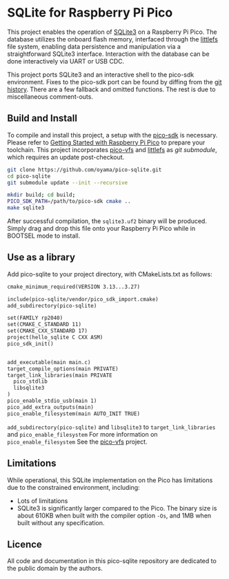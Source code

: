 # SQLite for Raspberry Pi Pico

This project enables the operation of [SQLite3](https://www.sqlite.org/) on a Raspberry Pi Pico. The database utilizes the onboard flash memory, interfaced through the [littlefs](https://github.com/littlefs-project/littlefs) file system, enabling data persistence and manipulation via a straightforward SQLite3 interface. Interaction with the database can be done interactively via UART or USB CDC.

This project ports SQLite3 and an interactive shell to the pico-sdk environment. Fixes to the pico-sdk port can be found by diffing from the [git history](https://github.com/oyama/pico-sqlite/compare/8d49726..9ae8520). There are a few fallback and omitted functions. The rest is due to miscellaneous comment-outs.

## Build and Install

To compile and install this project, a setup with the [pico-sdk](https://github.com/raspberrypi/pico-sdk) is necessary. Please refer to [Getting Started with Raspberry Pi Pico](https://datasheets.raspberrypi.com/pico/getting-started-with-pico.pdf) to prepare your toolchain. This project incorporates [pico-vfs](https://github.com/oyama/pico-vfs) and [littlefs](https://github.com/littlefs-project/littlefs) as _git submodule_, which requires an update post-checkout.

```bash
git clone https://github.com/oyama/pico-sqlite.git
cd pico-sqlite
git submodule update --init --recursive

mkdir build; cd build;
PICO_SDK_PATH=/path/to/pico-sdk cmake ..
make sqlite3
```
After successful compilation, the `sqlite3.uf2` binary will be produced. Simply drag and drop this file onto your Raspberry Pi Pico while in BOOTSEL mode to install.

## Use as a library

Add pico-sqlite to your project directory, with CMakeLists.txt as follows:
```CMakeLists.txt
cmake_minimum_required(VERSION 3.13...3.27)

include(pico-sqlite/vendor/pico_sdk_import.cmake)
add_subdirectory(pico-sqlite)

set(FAMILY rp2040)
set(CMAKE_C_STANDARD 11)
set(CMAKE_CXX_STANDARD 17)
project(hello_sqlite C CXX ASM)
pico_sdk_init()


add_executable(main main.c)
target_compile_options(main PRIVATE)
target_link_libraries(main PRIVATE
  pico_stdlib
  libsqlite3
)
pico_enable_stdio_usb(main 1)
pico_add_extra_outputs(main)
pico_enable_filesystem(main AUTO_INIT TRUE)
```

`add_subdirectory(pico-sqlite)` and `libsqlite3` to `target_link_libraries` and `pico_enable_filesystem` For more information on `pico_enable_filesystem` See the [pico-vfs](https://github.com/oyama/pico-vfs) project.

## Limitations

While operational, this SQLite implementation on the Pico has limitations due to the constrained environment, including:

- Lots of limitations
- SQLite3 is significantly larger compared to the Pico. The binary size is about 610KB when built with the compiler option `-Os`, and 1MB when built without any specification.

## Licence

All code and documentation in this pico-sqlite repository are dedicated to the public domain by the authors.
